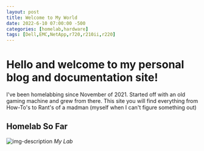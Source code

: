 ```yaml
---
layout: post
title: Welcome to My World
date: 2022-6-10 07:00:00 -500
categories: [homelab,hardware]
tags: [Dell,EMC,NetApp,r720,r210ii,r220]
---
```


# Hello and welcome to my personal blog and documentation site!

I've been homelabbing since November of 2021.  Started off with an old gaming machine and grew from there.
This site you will find everything from How-To's to Rant's of a madman (myself when I can't figure something out)

## Homelab So Far

![img-description](https://pbs.twimg.com/media/FVMtaWCWYAE5Xc_?format=jpg&name=4096x4096)
_My Lab_